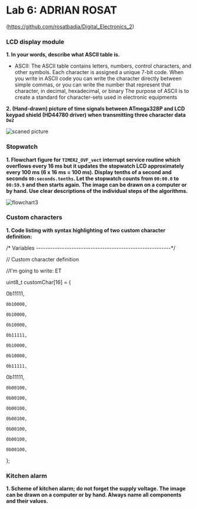 # Lab 6: ADRIAN ROSAT

(https://github.com/rosatbadia/Digital_Electronics_2)


### LCD display module

**1. In your words, describe what ASCII table is.**

   * ASCII: The ASCII table contains letters, numbers, control characters, and other symbols. Each character is assigned a unique 7-bit code. When you write in ASCII code you can write the character directly between simple commas, or you can write the number that represent that character, in decimal, hexadecimal, or binary
            The purpose of ASCII is to create a standard for character-sets used in electronic equipments
            
**2. (Hand-drawn) picture of time signals between ATmega328P and LCD keypad shield (HD44780 driver) when transmitting three character data `De2`**

![scaned picture](https://user-images.githubusercontent.com/91876413/139718659-d9e60e90-6503-4301-b94f-aa93492ceafb.jpeg)



### Stopwatch

**1. Flowchart figure for `TIMER2_OVF_vect` interrupt service routine which overflows every 16&nbsp;ms but it updates the stopwatch LCD approximately every 100&nbsp;ms (6 x 16&nbsp;ms = 100&nbsp;ms). Display tenths of a second and seconds `00:seconds.tenths`. Let the stopwatch counts from `00:00.0` to `00:59.9` and then starts again. The image can be drawn on a computer or by hand. Use clear descriptions of the individual steps of the algorithms.**

![flowchart3](https://user-images.githubusercontent.com/91876413/139716942-24095a5e-81bc-45ce-afbe-cefd72aab4c4.png)

### Custom characters

**1. Code listing with syntax highlighting of two custom character definition:**

/* Variables ---------------------------------------------------------*/

// Custom character definition

//I'm going to write: ET

uint8_t customChar[16] = {

  0b11111,
  
	0b10000,
  
	0b10000,
  
	0b10000,
  
	0b11111,
  
	0b10000,
  
	0b10000,
  
	0b11111,
  
  0b11111,
  
	0b00100,
  
	0b00100,
  
	0b00100,
  
	0b00100,
  
	0b00100,
  
	0b00100,

	0b00100,

};

### Kitchen alarm

**1. Scheme of kitchen alarm; do not forget the supply voltage. The image can be drawn on a computer or by hand. Always name all components and their values.**
